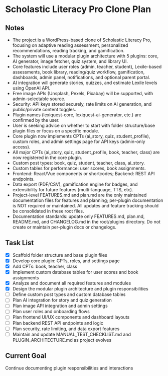 # Scholastic Literacy Pro Clone Plan

## Notes
- The project is a WordPress-based clone of Scholastic Literacy Pro, focusing on adaptive reading assessment, personalized recommendations, reading tracking, and gamification.
- The system will use a modular plugin architecture with 5 plugins: core, AI generator, image fetcher, quiz system, and library UI.
- Core features include user roles (admin, teacher, student), Lexile-based assessments, book library, reading/quiz workflow, gamification, dashboards, admin panel, notifications, and optional parent portal.
- AI integration will generate stories, quizzes, and estimate Lexile levels using OpenAI API.
- Free image APIs (Unsplash, Pexels, Pixabay) will be supported, with admin-selectable source.
- Security: API keys stored securely, rate limits on AI generation, and public/private content toggles.
- Plugin names (lexiquest-core, lexiquest-ai-generator, etc.) are confirmed by the user.
- User is seeking advice on whether to start with folder structure/base plugin files or focus on a specific module.
- Core plugin now implements CPTs (ai_story, quiz, student_profile), custom roles, and admin settings page for API keys (admin-only access).
- All major CPTs (ai_story, quiz, student_profile, book, teacher, class) are now registered in the core plugin.
- Custom post types: book, quiz, student, teacher, class, ai_story.
- Custom tables for performance: user scores, book assignments.
- Frontend: React/Vue components or shortcodes; Backend: REST API endpoints.
- Data export (PDF/CSV), gamification engine for badges, and extensibility for future features (multi-language, TTS, etc).
- Project-level FEATURES.md and plan.md are the only maintained documentation files for features and planning; per-plugin documentation is NOT required or maintained. All updates and feature tracking should be consolidated in these root files.
- Documentation standards: update only FEATURES.md, plan.md, README.md, and CHANGELOG.md in the root/plugins directory. Do not create or maintain per-plugin docs or changelogs.

## Task List
- [x] Scaffold folder structure and base plugin files
- [x] Develop core plugin: CPTs, roles, and settings page
- [x] Add CPTs: book, teacher, class
- [x] Implement custom database tables for user scores and book assignments
- [x] Analyze and document all required features and modules
- [x] Design the modular plugin architecture and plugin responsibilities
- [ ] Define custom post types and custom database tables
- [ ] Plan AI integration for story and quiz generation
- [ ] Plan image API integration and admin settings
- [ ] Plan user roles and onboarding flows
- [ ] Plan frontend UI/UX components and dashboard layouts
- [ ] Plan backend REST API endpoints and logic
- [ ] Plan security, rate limiting, and data export features
- [ ] Maintain and update MANUAL_TEST_CHECKLIST.md and PLUGIN_ARCHITECTURE.md as project evolves

## Current Goal
Continue documenting plugin responsibilities and interactions